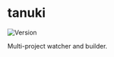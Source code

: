# tanuki

![Version](https://img.shields.io/badge/Version-0.1.0-blue)

Multi-project watcher and builder.

